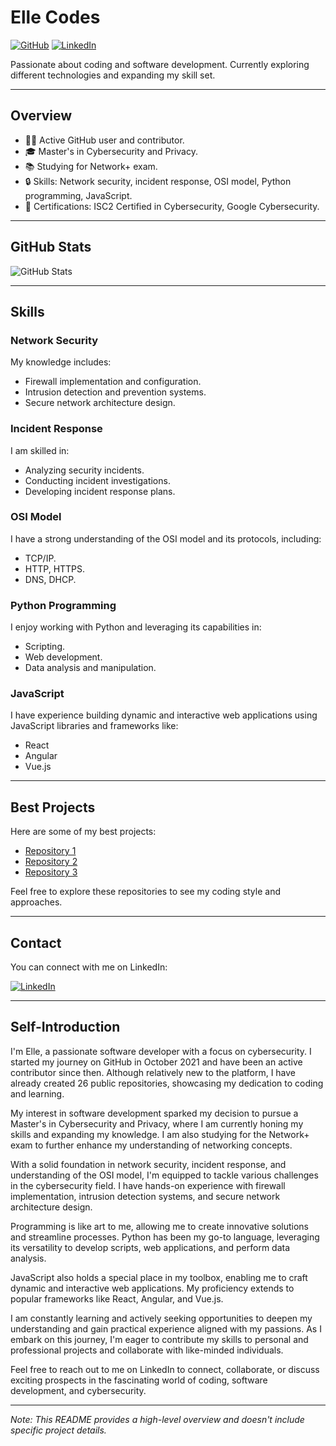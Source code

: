 # Elle Codes

[![GitHub](https://img.shields.io/badge/-GitHub-181717?style=flat-square&logo=github)](https://github.com/ellecodes)
[![LinkedIn](https://img.shields.io/badge/-LinkedIn-0077B5?style=flat-square&logo=linkedin)](https://www.linkedin.com/in/mozellegy)

Passionate about coding and software development. Currently exploring different technologies and expanding my skill set.

---

## Overview

- 👩‍💻 Active GitHub user and contributor.
- 🎓 Master's in Cybersecurity and Privacy.
- 📚 Studying for Network+ exam.
- 🔒 Skills: Network security, incident response, OSI model, Python programming, JavaScript.
- 🔑 Certifications: ISC2 Certified in Cybersecurity, Google Cybersecurity.

---

## GitHub Stats

![GitHub Stats](https://github-readme-stats.vercel.app/api?username=ellecodes&show_icons=true&count_private=true)

---

## Skills

### Network Security

My knowledge includes:

- Firewall implementation and configuration.
- Intrusion detection and prevention systems.
- Secure network architecture design.

### Incident Response

I am skilled in:

- Analyzing security incidents.
- Conducting incident investigations.
- Developing incident response plans.

### OSI Model

I have a strong understanding of the OSI model and its protocols, including:

- TCP/IP.
- HTTP, HTTPS.
- DNS, DHCP.

### Python Programming

I enjoy working with Python and leveraging its capabilities in:

- Scripting.
- Web development.
- Data analysis and manipulation.

### JavaScript

I have experience building dynamic and interactive web applications using JavaScript libraries and frameworks like:

- React
- Angular
- Vue.js

---

## Best Projects

Here are some of my best projects:

- [Repository 1](link)
- [Repository 2](link)
- [Repository 3](link)

Feel free to explore these repositories to see my coding style and approaches.

---

## Contact

You can connect with me on LinkedIn:

[![LinkedIn](https://img.shields.io/badge/-LinkedIn-0077B5?style=for-the-badge&logo=linkedin)](https://www.linkedin.com/in/mozellegy)

---

## Self-Introduction

I'm Elle, a passionate software developer with a focus on cybersecurity. I started my journey on GitHub in October 2021 and have been an active contributor since then. Although relatively new to the platform, I have already created 26 public repositories, showcasing my dedication to coding and learning.

My interest in software development sparked my decision to pursue a Master's in Cybersecurity and Privacy, where I am currently honing my skills and expanding my knowledge. I am also studying for the Network+ exam to further enhance my understanding of networking concepts.

With a solid foundation in network security, incident response, and understanding of the OSI model, I'm equipped to tackle various challenges in the cybersecurity field. I have hands-on experience with firewall implementation, intrusion detection systems, and secure network architecture design.

Programming is like art to me, allowing me to create innovative solutions and streamline processes. Python has been my go-to language, leveraging its versatility to develop scripts, web applications, and perform data analysis.

JavaScript also holds a special place in my toolbox, enabling me to craft dynamic and interactive web applications. My proficiency extends to popular frameworks like React, Angular, and Vue.js.

I am constantly learning and actively seeking opportunities to deepen my understanding and gain practical experience aligned with my passions. As I embark on this journey, I'm eager to contribute my skills to personal and professional projects and collaborate with like-minded individuals.

Feel free to reach out to me on LinkedIn to connect, collaborate, or discuss exciting prospects in the fascinating world of coding, software development, and cybersecurity.

---

*Note: This README provides a high-level overview and doesn't include specific project details.*
